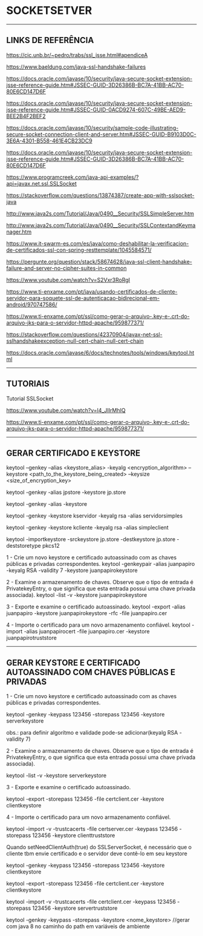 # SOCKETSETVER

------------------------------------------------------------------------------------------------------------------------------------------------------------------------------------------
LINKS DE REFERÊNCIA
------------------------------------------------------------------------------------------------------------------------------------------------------------------------------------------

https://cic.unb.br/~pedro/trabs/ssl_jsse.html#apendiceA

https://www.baeldung.com/java-ssl-handshake-failures

https://docs.oracle.com/javase/10/security/java-secure-socket-extension-jsse-reference-guide.htm#JSSEC-GUID-3D26386B-BC7A-41BB-AC70-80E6CD147D6F

https://docs.oracle.com/javase/10/security/java-secure-socket-extension-jsse-reference-guide.htm#JSSEC-GUID-0ACD9274-607C-49BE-AED9-BEE2B4F2BEF2

https://docs.oracle.com/javase/10/security/sample-code-illustrating-secure-socket-connection-client-and-server.htm#JSSEC-GUID-B9103D0C-3E6A-4301-B558-461E4CB23DC9

https://docs.oracle.com/javase/10/security/java-secure-socket-extension-jsse-reference-guide.htm#JSSEC-GUID-3D26386B-BC7A-41BB-AC70-80E6CD147D6F

https://www.programcreek.com/java-api-examples/?api=javax.net.ssl.SSLSocket

https://stackoverflow.com/questions/13874387/create-app-with-sslsocket-java

http://www.java2s.com/Tutorial/Java/0490__Security/SSLSimpleServer.htm

http://www.java2s.com/Tutorial/Java/0490__Security/SSLContextandKeymanager.htm

https://www.it-swarm-es.com/es/java/como-deshabilitar-la-verificacion-de-certificados-ssl-con-spring-resttemplate/1045584571/

https://pergunte.org/question/stack/58674628/java-ssl-client-handshake-failure-and-server-no-cipher-suites-in-common

https://www.youtube.com/watch?v=S2Vxr3RoRgI

https://www.ti-enxame.com/pt/java/usando-certificados-de-cliente-servidor-para-soquete-ssl-de-autenticacao-bidirecional-em-android/970747586/

https://www.ti-enxame.com/pt/ssl/como-gerar-o-arquivo-.key-e-.crt-do-arquivo-jks-para-o-servidor-httpd-apache/959877371/

https://stackoverflow.com/questions/42370904/javax-net-ssl-sslhandshakeexception-null-cert-chain-null-cert-chain

https://docs.oracle.com/javase/6/docs/technotes/tools/windows/keytool.html

------------------------------------------------------------------------------------------------------------------------------------------------------------------------------------------
TUTORIAIS
------------------------------------------------------------------------------------------------------------------------------------------------------------------------------------------

Tutorial SSLSocket

https://www.youtube.com/watch?v=l4_JIIrMhIQ

https://www.ti-enxame.com/pt/ssl/como-gerar-o-arquivo-.key-e-.crt-do-arquivo-jks-para-o-servidor-httpd-apache/959877371/

------------------------------------------------------------------------------------------------------------------------------------------------------------------------------------------
GERAR CERTIFICADO E KEYSTORE
-----------------------------------------------------------------------------------------------------------------------------------------------------------------------------------------

keytool –genkey –alias <keystore_alias> -keyalg <encryption_algorithm> –keystore <path_to_the_keystore_being_created> –keysize <size_of_encryption_key>

keytool -genkey -alias jpstore -keystore jp.store 

keytool -genkey -alias <meualias> -keystore <meustore>

keytool -genkey -keystore kservidor -keyalg rsa -alias servidorsimples

keytool -genkey -keystore kcliente -keyalg rsa -alias simpleclient

keytool -importkeystore -srckeystore jp.store -destkeystore jp.store -deststoretype pkcs12

1 - Crie um novo keystore e certificado autoassinado com as chaves públicas e privadas correspondentes.
keytool -genkeypair -alias juanpapiro -keyalg RSA -validity 7 -keystore juanpapirokeystore

2 - Examine o armazenamento de chaves. Observe que o tipo de entrada é PrivatekeyEntry, o que significa que esta entrada possui uma chave privada associada).
keytool -list -v -keystore juanpapirokeystore

3 - Exporte e examine o certificado autoassinado.
keytool -export -alias juanpapiro -keystore juanpapirokeystore -rfc -file juanpapiro.cer 

4 - Importe o certificado para um novo armazenamento confiável.
keytool -import -alias juanpapirocert -file juanpapiro.cer -keystore juanpapirotruststore


------------------------------------------------------------------------------------------------------------------------------------------------------------------------------------------
GERAR KEYSTORE E CERTIFICADO AUTOASSINADO COM CHAVES PÚBLICAS E PRIVADAS
-----------------------------------------------------------------------------------------------------------------------------------------------------------------------------------------

1 - Crie um novo keystore e certificado autoassinado com as chaves públicas e privadas correspondentes.

keytool -genkey -keypass 123456 -storepass 123456 -keystore serverkeystore

obs.: para definir algorítmo e validade pode-se adicionar(keyalg RSA -validity 7)  

2 - Examine o armazenamento de chaves. Observe que o tipo de entrada é PrivatekeyEntry, o que significa que esta entrada possui uma chave privada associada).

keytool -list -v -keystore serverkeystore

3 - Exporte e examine o certificado autoassinado.

keytool -export -storepass 123456 -file certclient.cer -keystore clientkeystore

4 - Importe o certificado para um novo armazenamento confiável.

keytool -import -v -trustcacerts -file certserver.cer -keypass 123456 -storepass 123456 -keystore clienttruststore


Quando setNeedClientAuth(true) do SSLServerSocket, é necessário que o cliente tbm envie certificado e o servidor deve contê-lo em seu keystore

keytool -genkey -keypass 123456 -storepass 123456 -keystore clientkeystore

keytool -export -storepass 123456 -file certclient.cer -keystore clientkeystore

keytool -import -v -trustcacerts -file certclient.cer -keypass 123456 -storepass 123456 -keystore servertruststore

keytool -genkey -keypass <senha> -storepass <senha> -keystore <nome_keystore> //gerar com java 8 no caminho do path em variáveis de ambiente
